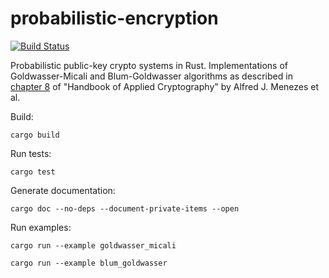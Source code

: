 # probabilistic-encryption

[![Build Status](https://travis-ci.org/crodriguezvega/probabilistic-encryption.svg?branch=master)](https://travis-ci.org/crodriguezvega/probabilistic-encryption)

Probabilistic public-key crypto systems in Rust. Implementations of Goldwasser-Micali and Blum-Goldwasser algorithms as described in [chapter 8](http://cacr.uwaterloo.ca/hac/about/chap8.pdf) of "Handbook of Applied Cryptography" by Alfred J. Menezes et al.

Build:

`cargo build`

Run tests:

`cargo test`

Generate documentation:

`cargo doc --no-deps --document-private-items --open`

Run examples:

`cargo run --example goldwasser_micali`

`cargo run --example blum_goldwasser`

